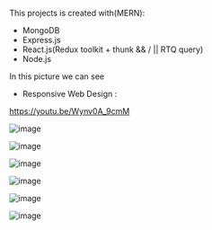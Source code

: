 This projects is created with(MERN):
  - MongoDB
  - Express.js
  - React.js(Redux toolkit + thunk && / || RTQ query) 
  - Node.js
  
  
 In this picture we can see 
 
 - Responsive Web Design : 
 
 https://youtu.be/Wynv0A_9cmM
 
 
![image](https://github.com/Alcrro/MERN/assets/96865252/67c30366-cee3-42e2-b7fd-ea8baf447773)

![image](https://github.com/Alcrro/MERN/assets/96865252/1db81f69-54ff-456c-b1e7-1de215e07802)


![image](https://user-images.githubusercontent.com/96865252/229975014-aa09f16b-3944-425e-a48c-bb4cf890a662.png)


![image](https://user-images.githubusercontent.com/96865252/229975044-c02b5b9b-b1c1-4d24-a2ba-8ccf90760475.png)

![image](https://user-images.githubusercontent.com/96865252/229975123-1f9affd9-5ac9-4d1b-92dd-d62231923787.png)

![image](https://user-images.githubusercontent.com/96865252/229975263-ac2c5ba7-627c-400a-8bcc-a8185de4fb22.png)
